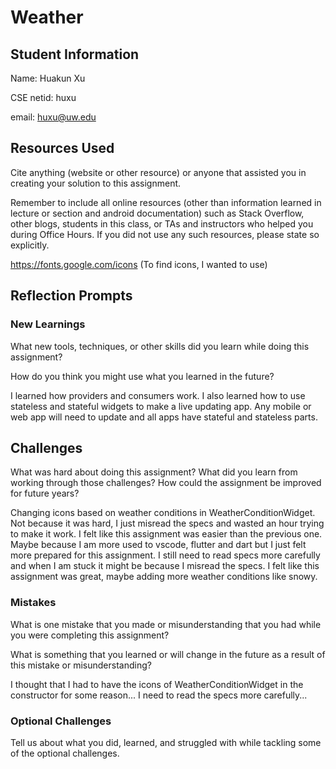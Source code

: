 # Weather

## Student Information
Name: Huakun Xu

CSE netid: huxu

email: huxu@uw.edu

## Resources Used
Cite anything (website or other resource) or anyone that assisted you in creating your solution to this assignment.

Remember to include all online resources (other than information learned in lecture or section and android documentation) such as Stack Overflow, other blogs, students in this class, or TAs and instructors who helped you during Office Hours. If you did not use any such resources, please state so explicitly.

https://fonts.google.com/icons (To find icons, I wanted to use)

## Reflection Prompts

### New Learnings
What new tools, techniques, or other skills did you learn while doing this assignment?

How do you think you might use what you learned in the future?

I learned how providers and consumers work. I also learned how to use stateless and stateful widgets to make a live updating app.
Any mobile or web app will need to update and all apps have stateful and stateless parts.

## Challenges
What was hard about doing this assignment?
What did you learn from working through those challenges?
How could the assignment be improved for future years?

Changing icons based on weather conditions in WeatherConditionWidget. Not because it was hard, I just misread the specs and wasted an hour trying to make it work. I felt like this assignment was easier than the previous one. Maybe because I am more used to vscode, flutter and dart but I just felt more prepared for this assignment.
I still need to read specs more carefully and when I am stuck it might be because I misread the specs.
I felt like this assignment was great, maybe adding more weather conditions like snowy.

### Mistakes
What is one mistake that you made or misunderstanding that you had while you were completing this assignment?

What is something that you learned or will change in the future as a result of this mistake or misunderstanding?

I thought that I had to have the icons of WeatherConditionWidget in the constructor for some reason...
I need to read the specs more carefully...

### Optional Challenges
Tell us about what you did, learned, and struggled with while tackling some of the optional challenges.